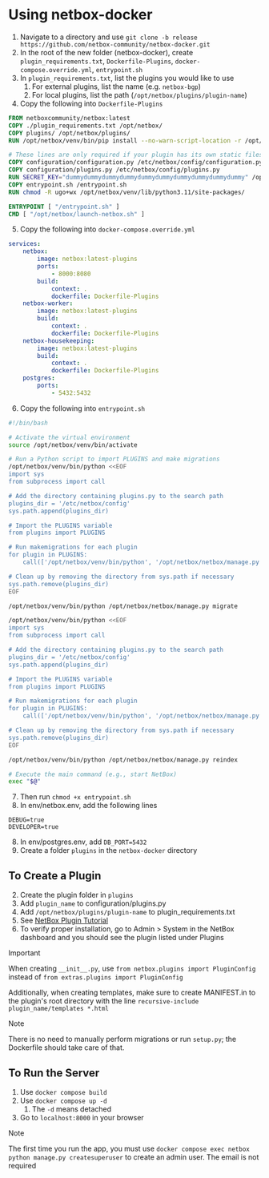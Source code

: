 # Using netbox-docker
1. Navigate to a directory and use `git clone -b release https://github.com/netbox-community/netbox-docker.git`
2. In the root of the new folder (netbox-docker), create `plugin_requirements.txt`, `Dockerfile-Plugins`, `docker-compose.override.yml`, `entrypoint.sh`
3. In `plugin_requirements.txt`, list the plugins you would like to use
	1. For external plugins, list the name (e.g. `netbox-bgp`)
	2. For local plugins, list the path (`/opt/netbox/plugins/plugin-name`)
4. Copy the following into `Dockerfile-Plugins`

```Dockerfile
FROM netboxcommunity/netbox:latest
COPY ./plugin_requirements.txt /opt/netbox/
COPY plugins/ /opt/netbox/plugins/
RUN /opt/netbox/venv/bin/pip install --no-warn-script-location -r /opt/netbox/plugin_requirements.txt

# These lines are only required if your plugin has its own static files.
COPY configuration/configuration.py /etc/netbox/config/configuration.py
COPY configuration/plugins.py /etc/netbox/config/plugins.py
RUN SECRET_KEY="dummydummydummydummydummydummydummydummydummydummy" /opt/netbox/venv/bin/python /opt/netbox/netbox/manage.py collectstatic --no-input
COPY entrypoint.sh /entrypoint.sh
RUN chmod -R ugo+wx /opt/netbox/venv/lib/python3.11/site-packages/

ENTRYPOINT [ "/entrypoint.sh" ]
CMD [ "/opt/netbox/launch-netbox.sh" ]
```

5. Copy the following into `docker-compose.override.yml`

```YAML
services:
	netbox:
		image: netbox:latest-plugins
		ports:
			- 8000:8080
		build:
			context: .
			dockerfile: Dockerfile-Plugins
	netbox-worker:
		image: netbox:latest-plugins
		build:
			context: .
			dockerfile: Dockerfile-Plugins
	netbox-housekeeping:
		image: netbox:latest-plugins
		build:
			context: .
			dockerfile: Dockerfile-Plugins
	postgres:
		ports:
			- 5432:5432
```

6. Copy the following into `entrypoint.sh`

```BASH
#!/bin/bash

# Activate the virtual environment
source /opt/netbox/venv/bin/activate

# Run a Python script to import PLUGINS and make migrations
/opt/netbox/venv/bin/python <<EOF
import sys
from subprocess import call

# Add the directory containing plugins.py to the search path
plugins_dir = '/etc/netbox/config'
sys.path.append(plugins_dir)

# Import the PLUGINS variable
from plugins import PLUGINS

# Run makemigrations for each plugin
for plugin in PLUGINS:
	call(['/opt/netbox/venv/bin/python', '/opt/netbox/netbox/manage.py', 'makemigrations', plugin])

# Clean up by removing the directory from sys.path if necessary
sys.path.remove(plugins_dir)
EOF

/opt/netbox/venv/bin/python /opt/netbox/netbox/manage.py migrate

/opt/netbox/venv/bin/python <<EOF
import sys
from subprocess import call

# Add the directory containing plugins.py to the search path
plugins_dir = '/etc/netbox/config'
sys.path.append(plugins_dir)

# Import the PLUGINS variable
from plugins import PLUGINS

# Run makemigrations for each plugin
for plugin in PLUGINS:
	call(['/opt/netbox/venv/bin/python', '/opt/netbox/netbox/manage.py', 'reindex', plugin])

# Clean up by removing the directory from sys.path if necessary
sys.path.remove(plugins_dir)
EOF

/opt/netbox/venv/bin/python /opt/netbox/netbox/manage.py reindex

# Execute the main command (e.g., start NetBox)
exec "$@"
```

7. Then run `chmod +x entrypoint.sh`
8. In env/netbox.env, add the following lines

```
DEBUG=true
DEVELOPER=true
```

8. In env/postgres.env, add `DB_PORT=5432`
9. Create a folder `plugins` in the `netbox-docker` directory

## To Create a Plugin
2. Create the plugin folder in `plugins`
3. Add `plugin_name` to configuration/plugins.py
4. Add `/opt/netbox/plugins/plugin-name` to plugin_requirements.txt
5. See [NetBox Plugin Tutorial](https://github.com/netbox-community/netbox-plugin-tutorial)
6. To verify proper installation, go to Admin > System in the NetBox dashboard and you should see the plugin listed under Plugins

> [!important]
> When creating `__init__.py`, use `from netbox.plugins import PluginConfig` instead of `from extras.plugins import PluginConfig`
> 
> Additionally, when creating templates, make sure to create MANIFEST.in to the plugin's root directory with the line `recursive-include plugin_name/templates *.html`

> [!note]
> There is no need to manually perform migrations or run `setup.py`; the Dockerfile should take care of that.

## To Run the Server
1. Use `docker compose build`
2. Use `docker compose up -d`
	1. The `-d` means detached
3. Go to `localhost:8000` in your browser

> [!note]
> The first time you run the app, you must use `docker compose exec netbox python manage.py createsuperuser` to create an admin user. The email is not required
